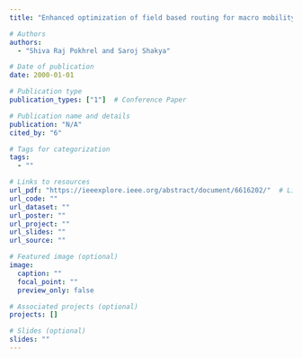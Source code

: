 ```yaml
---
title: "Enhanced optimization of field based routing for macro mobility in IEEE 802.11 s mesh"

# Authors
authors:
  - "Shiva Raj Pokhrel and Saroj Shakya"

# Date of publication
date: 2000-01-01

# Publication type
publication_types: ["1"]  # Conference Paper

# Publication name and details
publication: "N/A"
cited_by: "6"

# Tags for categorization
tags:
  - ""

# Links to resources
url_pdf: "https://ieeexplore.ieee.org/abstract/document/6616202/"  # Link to the resource
url_code: ""
url_dataset: ""
url_poster: ""
url_project: ""
url_slides: ""
url_source: ""

# Featured image (optional)
image:
  caption: ""
  focal_point: ""
  preview_only: false

# Associated projects (optional)
projects: []

# Slides (optional)
slides: ""
---
```

